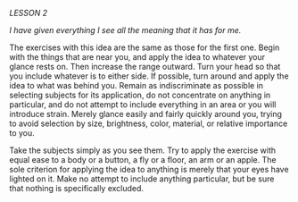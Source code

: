 *LESSON 2*

*I have given everything I see all the meaning that it has for me.*

The exercises with this idea are the same as those for the first one. Begin with the things that are near you, and apply the idea to whatever your glance rests on. Then increase the range outward. Turn your head so that you include whatever is to either side. If possible, turn around and apply the idea to what was behind you. Remain as indiscriminate as possible in selecting subjects for its application, do not concentrate on anything in particular, and do not attempt to include everything in an area or you will introduce strain. Merely glance easily and fairly quickly around you, trying to avoid selection by size, brightness, color, material, or relative importance to you.

Take the subjects simply as you see them. Try to apply the exercise with equal ease to a body or a button, a fly or a floor, an arm or an apple. The sole criterion for applying the idea to anything is merely that your eyes have lighted on it. Make no attempt to include anything particular, but be sure that nothing is specifically excluded.